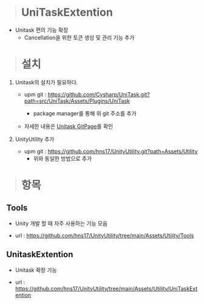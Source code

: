 > # UniTaskExtention

- Unitask 편의 기능 확장
  - Cancellation을 위한 토큰 생성 및 관리 기능 추가



> # 설치

1. Unitask의 설치가 필요하다.

   - upm git : https://github.com/Cysharp/UniTask.git?path=src/UniTask/Assets/Plugins/UniTask
     - package manager를 통해 위 git 주소를 추가

   - 자세한 내용은 [Unitask GitPage](https://github.com/Cysharp/UniTask)를 확인

2. UnityUtility 추가
   - upm git : https://github.com/hns17/UnityUtility.git?path=Assets/Utility
     - 위와 동일한 방법으로 추가



> # 항목

## Tools

- Unity 개발 할 때 자주 사용하는 기능 모음

- url : https://github.com/hns17/UnityUtility/tree/main/Assets/Utility/Tools



## UnitaskExtention

- Unitask 확장 기능

- url : https://github.com/hns17/UnityUtility/tree/main/Assets/Utility/UniTaskExtention